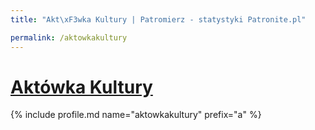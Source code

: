 ```yaml
---
title: "Akt\xF3wka Kultury | Patromierz - statystyki Patronite.pl"

permalink: /aktowkakultury
---
```


# [Aktówka Kultury](https://patronite.pl/aktowkakultury)

{% include profile.md name="aktowkakultury" prefix="a" %}
